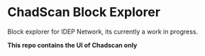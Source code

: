 # ChadScan Block Explorer

Block explorer for IDEP Network, its currently a work in progress.




**This repo contains the UI of Chadscan only**
